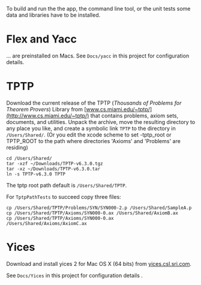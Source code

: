 To build and run the the app, the command line tool, or the unit tests some data and libraries have to be installed.

Flex and Yacc
====

… are preinstalled on Macs. See `Docs/yacc` in this project for configuration details.

TPTP
====

Download the current release of the TPTP 
(*Thousands of Problems for Theorem Provers*) Library from [www.cs.miami.edu/~tptp/](http://www.cs.miami.edu/~tptp/) 
that contains problems, axiom sets, documents, and utilities. 
Unpack the archive, 
move the resulting directory to any place you like, 
and create a symbolic link `TPTP` to the directory in `/Users/Shared/`.
(Or you edit the xcode scheme to set -tptp_root or TPTP_ROOT 
to the path where directories 'Axioms' and 'Problems' are residing)


    
    cd /Users/Shared/
    tar -xzf ~/Downloads/TPTP-v6.3.0.tgz 
    tar -xz ~/Downloads/TPTP-v6.3.0.tar
    ln -s TPTP-v6.3.0 TPTP

The tptp root path default is `/Users/Shared/TPTP`.

For `TptpPathTests` to succeed copy three files:


    cp /Users/Shared/TPTP/Problems/SYN/SYN000-2.p /Users/Shared/SampleA.p
    cp /Users/Shared/TPTP/Axioms/SYN000-0.ax /Users/Shared/AxiomB.ax
    cp /Users/Shared/TPTP/Axioms/SYN000-0.ax /Users/Shared/Axioms/AxiomC.ax

Yices
=====

Download and install yices 2 for Mac OS X (64 bits) from [yices.csl.sri.com](http://yices.csl.sri.com).

See `Docs/Yices` in this project for configuration details .
